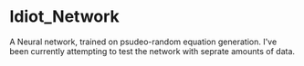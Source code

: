 # Idiot_Network
A Neural network, trained on psudeo-random equation generation.
I've been currently attempting to test the network with seprate amounts of data.
